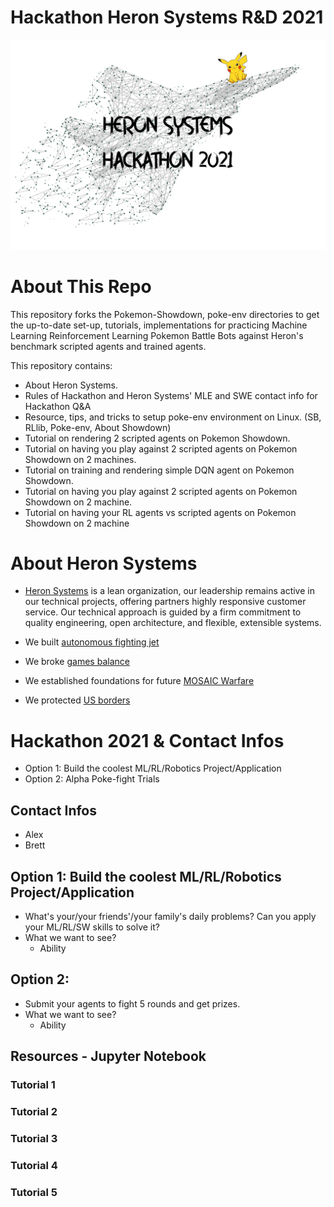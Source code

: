 # Hackathon Heron Systems R&D 2021

![alt text](docs/imgs/acewall_hackathon.jpg)

# About This Repo
This repository forks the Pokemon-Showdown, poke-env directories to get the up-to-date set-up, tutorials, implementations for practicing Machine Learning Reinforcement Learning Pokemon Battle Bots against Heron's benchmark scripted agents and trained agents.

This repository contains:
- About Heron Systems.
- Rules of Hackathon and Heron Systems' MLE and SWE contact info for Hackathon Q&A
- Resource, tips, and tricks to setup poke-env environment on Linux. (SB, RLlib, Poke-env, About Showdown)
- Tutorial on rendering 2 scripted agents on Pokemon Showdown.
- Tutorial on having you play against 2 scripted agents on Pokemon Showdown on 2 machines.
- Tutorial on training and rendering simple DQN agent on Pokemon Showdown.
- Tutorial on having you play against 2 scripted agents on Pokemon Showdown on 2 machine.
- Tutorial on having your RL agents vs scripted agents on Pokemon Showdown on 2 machine

# About Heron Systems
- [Heron Systems](https://heronsystems.com/about/) is a lean organization, our leadership remains active in our technical projects, offering partners highly responsive customer service.  Our technical approach is guided by a firm commitment to quality engineering, open architecture, and flexible, extensible systems.

- We built [autonomous fighting jet](https://www.janes.com/defence-news/news-detail/heron-systems-ai-defeats-human-pilot-in-us-darpa-alphadogfight-trials)
- We broke [games balance](https://heronsystems.com/work/gamebreaker/)
- We established foundations for future [MOSAIC Warfare](https://heronsystems.com/work/gamebreaker/)
- We protected [US borders](https://heronsystems.com/work/)

# Hackathon 2021 & Contact Infos
- Option 1: Build the coolest ML/RL/Robotics Project/Application
- Option 2: Alpha Poke-fight Trials

## Contact Infos
- Alex
- Brett

## Option 1: Build the coolest ML/RL/Robotics Project/Application
- What's your/your friends'/your family's daily problems? Can you apply your ML/RL/SW skills to solve it?
- What we want to see?
    - Ability

## Option 2: 
- Submit your agents to fight 5 rounds and get prizes.
- What we want to see?
    - Ability

## Resources - Jupyter Notebook

### Tutorial 1

### Tutorial 2

### Tutorial 3

### Tutorial 4

### Tutorial 5